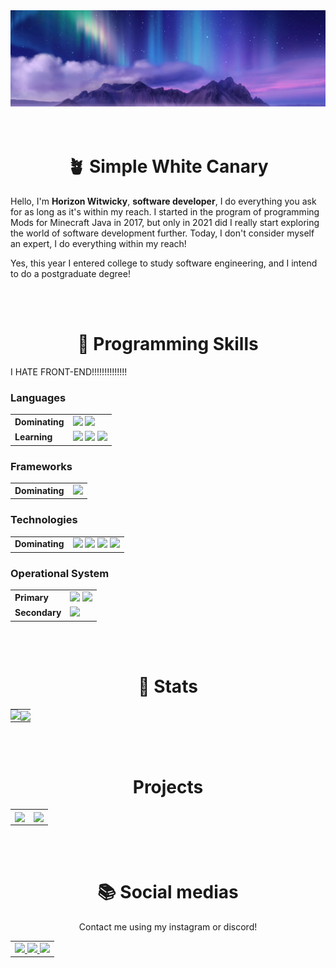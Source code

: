 <div align=center>
  <img src="assets/bg.png">
</div>
<br><br>


<h1 align=center>
  🪴 Simple White Canary
</h1>
<p>
  Hello, I'm <strong>Horizon Witwicky</strong>, <strong>software developer</strong>, I do everything you ask for as long as it's within my reach. I started in the program of programming Mods for Minecraft Java in 2017, but only in 2021 did I really start exploring the world of software development further. Today, I don't consider myself an expert, I do everything within my reach!
</p>
<p>
  Yes, this year I entered college to study software engineering, and I intend to do a postgraduate degree!
</p>
<br><br>


<h1 align=center>
  🍣 Programming Skills
</h1>
<p>
  I HATE FRONT-END!!!!!!!!!!!!!!
</p>
<h3>
  Languages
</h3>
<table>
  <tr>
    <td>
      <strong>Dominating</strong>
    </td>
    <td>
      <img src="https://img.shields.io/badge/c%23-%23239120.svg?style=for-the-badge&logo=csharp&logoColor=white">
      <img src="https://img.shields.io/badge/python-3670A0?style=for-the-badge&logo=python&logoColor=ffdd54">
    </td>
  </tr>
  <tr>
    <td>
      <strong>Learning</strong>
    </td>
    <td>
      <img src="https://img.shields.io/badge/c-%2300599C.svg?style=for-the-badge&logo=c&logoColor=white">
      <img src="https://img.shields.io/badge/rust-%23000000.svg?style=for-the-badge&logo=rust&logoColor=white">
      <img src="https://img.shields.io/badge/java-%23ED8B00.svg?style=for-the-badge&logo=openjdk&logoColor=white">
    </td>
  </tr>
</table>
<h3>
  Frameworks
</h3>
<table>
  <tr>
    <td>
      <strong>Dominating</strong>
    </td>
    <td>
      <img src="https://img.shields.io/badge/.NET-5C2D91?style=for-the-badge&logo=.net&logoColor=white">
    </td>
  </tr>
</table>
<h3>
  Technologies
</h3>
<table>
  <tr>
    <td>
      <strong>Dominating</strong>
    </td>
    <td>
      <img src="https://img.shields.io/badge/MongoDB-%234ea94b.svg?style=for-the-badge&logo=mongodb&logoColor=white">
      <img src="https://img.shields.io/badge/git-%23F05033.svg?style=for-the-badge&logo=git&logoColor=white">
      <img src="https://img.shields.io/badge/pycharm-143?style=for-the-badge&logo=pycharm&logoColor=black&color=black&labelColor=green">
      <img src="https://img.shields.io/badge/Visual%20Studio%20Code-0078d7.svg?style=for-the-badge&logo=visual-studio-code&logoColor=white">
    </td>
  </tr>
</table>
<h3>
  Operational System
</h3>
<table>
  <tr>
    <td>
      <strong>Primary</strong>
    </td>
    <td>
      <img src="https://img.shields.io/badge/Arch%20Linux-1793D1?logo=arch-linux&logoColor=fff&style=for-the-badge">
      <img src="https://img.shields.io/badge/Android-3DDC84?style=for-the-badge&logo=android&logoColor=white">
    </td>
  </tr>
  <tr>
    <td>
      <strong>Secondary</strong>
    </td>
    <td>
      <img src="https://img.shields.io/badge/Windows-0078D6?style=for-the-badge&logo=windows&logoColor=white">
    </td>
  </tr>
</table>
<br><br>



<h1 align=center>
  🧪 Stats
</h1>
<table align=center>
  <td style="padding: 0; width=50%">
    <img src="https://github-readme-stats.vercel.app/api/?username=theswcy&show_icons=true&bg_color=0D1117&text_color=cad3f5&icon_color=7e67ff&title_color=7e67ff&count_private=false&hide_border=true&hide_title=false" />
  </td>
  <td style="padding: 0; width=50%">
    <a href="https://github.com/theswcy"><img align="center" src="https://github-readme-stats.vercel.app/api/top-langs/?username=theswcy&show_icons=true&bg_color=0D1117&text_color=cad3f5&icon_color=7e67ff&title_color=7e67ff&count_private=false&hide_border=true&hide_title=false" /></a>
  </td>
</table>
<br><br>


<h1 align=center>
  Projects
</h1>
<table align=center>
  <tr>
    <td>
      <a href="https://github.com/theswcy/rezet-arch">
        <img align="center" src="https://github-readme-stats.vercel.app/api/pin/?username=theswcy&repo=rezet-arch&show_icons=true&bg_color=0D1117&text_color=cad3f5&icon_color=7e67ff&title_color=7e67ff&count_private=false&hide_border=true&hide_title=false" />
      </a>
    </td>
    <td>
      <a href="https://github.com/theswcy/rezet">
        <img align="center" src="https://github-readme-stats.vercel.app/api/pin/?username=theswcy&repo=rezet&show_icons=true&bg_color=0D1117&text_color=cad3f5&icon_color=7e67ff&title_color=7e67ff&count_private=false&hide_border=true&hide_title=false" />
      </a>
    </td>
  </tr>
</table>
<br><br>


<h1 align=center>
  📚 Social medias
</h1>
<p align=center>
  Contact me using my instagram or discord!
</p>
<table align=center>
  <tr>
    <td>
      <a href="https://instagram.com/theswcy" target="_blank">
        <img src="https://img.shields.io/badge/Instagram-%23E4405F.svg?style=for-the-badge&logo=Instagram&logoColor=white">
      </a>
      <a href="https://discord.com/users/461618792464646145" target="_blank">
        <img src="https://img.shields.io/badge/Discord-%235865F2.svg?style=for-the-badge&logo=discord&logoColor=white">
      </a>
      <a href="https://dev.to/theswcy" target="_blank">
        <img src="https://img.shields.io/badge/dev.to-0A0A0A?style=for-the-badge&logo=dev.to&logoColor=white">
      </a>
    </td>
  </tr>
</table>
